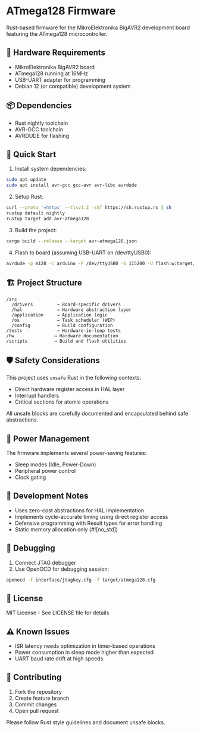 # ATmega128 Firmware

Rust-based firmware for the MikroElektronika BigAVR2 development board featuring the ATmega128 microcontroller.

## 🔧 Hardware Requirements

- MikroElektronika BigAVR2 board
- ATmega128 running at 16MHz
- USB-UART adapter for programming
- Debian 12 (or compatible) development system

## 📦 Dependencies

- Rust nightly toolchain
- AVR-GCC toolchain
- AVRDUDE for flashing

## 🚀 Quick Start

1. Install system dependencies:
```bash
sudo apt update
sudo apt install avr-gcc gcc-avr avr-libc avrdude
```

2. Setup Rust:
```bash
curl --proto '=https' --tlsv1.2 -sSf https://sh.rustup.rs | sh
rustup default nightly
rustup target add avr-atmega128
```

3. Build the project:
```bash
cargo build --release --target avr-atmega128.json
```

4. Flash to board (assuming USB-UART on /dev/ttyUSB0):
```bash
avrdude -p m128 -c arduino -P /dev/ttyUSB0 -b 115200 -U flash:w:target/avr-atmega128/release/atmega128_firmware.elf
```

## 🏗️ Project Structure

```
/src
  /drivers         → Board-specific drivers
  /hal             → Hardware abstraction layer
  /application     → Application logic
  /os              → Task scheduler (WIP)
  /config          → Build configuration
/tests             → Hardware-in-loop tests
/hw               → Hardware documentation
/scripts          → Build and flash utilities
```

## 🛡️ Safety Considerations

This project uses `unsafe` Rust in the following contexts:
- Direct hardware register access in HAL layer
- Interrupt handlers
- Critical sections for atomic operations

All unsafe blocks are carefully documented and encapsulated behind safe abstractions.

## 🔋 Power Management

The firmware implements several power-saving features:
- Sleep modes (Idle, Power-Down)
- Peripheral power control
- Clock gating

## 📝 Development Notes

- Uses zero-cost abstractions for HAL implementation
- Implements cycle-accurate timing using direct register access
- Defensive programming with Result types for error handling
- Static memory allocation only (#![no_std])

## 🐛 Debugging

1. Connect JTAG debugger
2. Use OpenOCD for debugging session:
```bash
openocd -f interface/jtagkey.cfg -f target/atmega128.cfg
```

## 📜 License

MIT License - See LICENSE file for details

## ⚠️ Known Issues

- ISR latency needs optimization in timer-based operations
- Power consumption in sleep mode higher than expected
- UART baud rate drift at high speeds

## 🤝 Contributing

1. Fork the repository
2. Create feature branch
3. Commit changes
4. Open pull request

Please follow Rust style guidelines and document unsafe blocks.